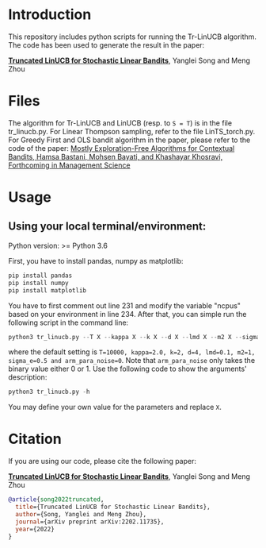 # Introduction 

This repository includes python scripts for running the Tr-LinUCB algorithm. The code has been used to generate the result in the paper:

[**Truncated LinUCB for Stochastic Linear Bandits**](https://arxiv.org/abs/2202.11735), Yanglei Song and Meng Zhou

# Files

The algorithm for Tr-LinUCB and LinUCB (resp. to `S = T`) is in the file tr_linucb.py. For Linear Thompson sampling, refer to the file LinTS_torch.py. For Greedy First and OLS bandit algorithm in the paper, please refer to the code of the paper: [Mostly Exploration-Free Algorithms for Contextual Bandits, Hamsa Bastani, Mohsen Bayati, and Khashayar Khosravi, Forthcoming in Management Science](https://github.com/khashayarkhv/contextual-bandits)

# Usage

## Using your local terminal/environment:

Python version: >= Python 3.6

First, you have to install pandas, numpy as matplotlib:

```python
pip install pandas
pip install numpy
pip install matplotlib
```

You have to first comment out line 231 and modify the variable "ncpus" based on your environment in line 234. After that, you can simple run the following script in the command line:

```python
python3 tr_linucb.py --T X --kappa X --k X --d X --lmd X --m2 X --sigma_e X --arm_para_noise X
```
where the default setting is `T=10000, kappa=2.0, k=2, d=4, lmd=0.1, m2=1, sigma_e=0.5 and arm_para_noise=0`. Note that `arm_para_noise` only takes the binary value either 0 or 1. Use the following code to show the arguments' description:

```python
python3 tr_linucb.py -h
```

You may define your own value for the parameters and replace `X`.


# Citation

If you are using our code, please cite the following paper:

[**Truncated LinUCB for Stochastic Linear Bandits**](https://arxiv.org/abs/2202.11735), Yanglei Song and Meng Zhou

```bibtex
@article{song2022truncated,
  title={Truncated LinUCB for Stochastic Linear Bandits},
  author={Song, Yanglei and Meng Zhou},
  journal={arXiv preprint arXiv:2202.11735},
  year={2022}
}
```

